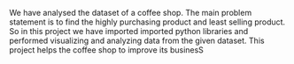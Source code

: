 We have analysed the dataset of a coffee shop. The main problem statement is to find the highly purchasing product and least selling product. So in this project we have imported imported python libraries and performed visualizing and analyzing data from the given dataset. This project helps the coffee shop to improve its businesS
